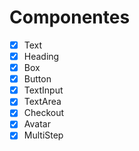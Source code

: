 # Componentes

- [x] Text
- [x] Heading
- [x] Box
- [x] Button
- [x] TextInput
- [x] TextArea
- [x] Checkout
- [x] Avatar
- [x] MultiStep